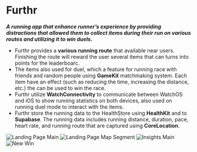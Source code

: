 # Furthr 
***A running app that enhance runner’s experience by providing distractions that allowed them to collect items during their run on various routes and utilizing it to win duels.***

+ Furthr provides a __various running route__ that available near users. Finishing the route will reward the user several items that can turns into points for the leaderboarc.
+ The items also used for duel, which a feature for running race with friends and random people using __GameKit__ matchmaking system. Each item have an effect (such as reducing the time, increasing the distance, etc.) the can be used to win the race.
+ Furthr utilize __WatchConnectivity__ to communicate between WatchOS and iOS to show running statistics on both devices, also used on running duel mode to interact with the items.
+ Furthr store the running data to the HealthStore using __HealthKit__ and to __Supabase__. The running data includes running distance, duration, pace, heart rate, and running route that are captured using __CoreLocation__.

![Landing Page Main](https://github.com/febdanielh/DollarBills/assets/31994090/aeb1e531-0193-4a80-b6ce-70b24425ccef) ![Landing Page Map Segment](https://github.com/febdanielh/DollarBills/assets/31994090/c6433fe8-02d4-41fe-b0bd-f12c7dd392b5) 
![Insights Main](https://github.com/febdanielh/DollarBills/assets/31994090/cb5a15ad-4fa0-408e-9738-9c28d45b3841) ![New Win](https://github.com/febdanielh/DollarBills/assets/31994090/f90ce07e-b006-49db-902c-b4dfd72de20b)
